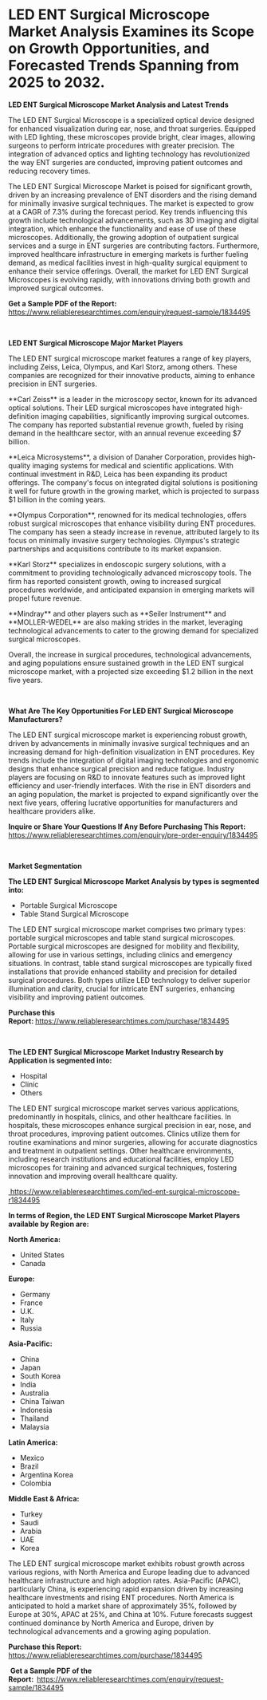 <p><h1>LED ENT Surgical Microscope Market Analysis Examines its Scope on Growth Opportunities, and Forecasted Trends Spanning from 2025 to 2032.</h1></p><p><strong>LED ENT Surgical Microscope Market Analysis and Latest Trends</strong></p>
<p><p>The LED ENT Surgical Microscope is a specialized optical device designed for enhanced visualization during ear, nose, and throat surgeries. Equipped with LED lighting, these microscopes provide bright, clear images, allowing surgeons to perform intricate procedures with greater precision. The integration of advanced optics and lighting technology has revolutionized the way ENT surgeries are conducted, improving patient outcomes and reducing recovery times.</p><p>The LED ENT Surgical Microscope Market is poised for significant growth, driven by an increasing prevalence of ENT disorders and the rising demand for minimally invasive surgical techniques. The market is expected to grow at a CAGR of 7.3% during the forecast period. Key trends influencing this growth include technological advancements, such as 3D imaging and digital integration, which enhance the functionality and ease of use of these microscopes. Additionally, the growing adoption of outpatient surgical services and a surge in ENT surgeries are contributing factors. Furthermore, improved healthcare infrastructure in emerging markets is further fueling demand, as medical facilities invest in high-quality surgical equipment to enhance their service offerings. Overall, the market for LED ENT Surgical Microscopes is evolving rapidly, with innovations driving both growth and improved surgical outcomes.</p></p>
<p><strong>Get a Sample PDF of the Report:&nbsp;</strong> <a href="https://www.reliableresearchtimes.com/enquiry/request-sample/1834495?utm_campaign=3043&utm_medium=2&utm_source=Github&utm_content=ia&utm_term=14042025&utm_id=led-ent-surgical-microscope">https://www.reliableresearchtimes.com/enquiry/request-sample/1834495</a></p>
<p>&nbsp;</p>
<p><strong>LED ENT Surgical Microscope Major Market Players</strong></p>
<p><p>The LED ENT surgical microscope market features a range of key players, including Zeiss, Leica, Olympus, and Karl Storz, among others. These companies are recognized for their innovative products, aiming to enhance precision in ENT surgeries.</p><p>**Carl Zeiss** is a leader in the microscopy sector, known for its advanced optical solutions. Their LED surgical microscopes have integrated high-definition imaging capabilities, significantly improving surgical outcomes. The company has reported substantial revenue growth, fueled by rising demand in the healthcare sector, with an annual revenue exceeding $7 billion.</p><p>**Leica Microsystems**, a division of Danaher Corporation, provides high-quality imaging systems for medical and scientific applications. With continual investment in R&D, Leica has been expanding its product offerings. The company's focus on integrated digital solutions is positioning it well for future growth in the growing market, which is projected to surpass $1 billion in the coming years.</p><p>**Olympus Corporation**, renowned for its medical technologies, offers robust surgical microscopes that enhance visibility during ENT procedures. The company has seen a steady increase in revenue, attributed largely to its focus on minimally invasive surgery technologies. Olympus's strategic partnerships and acquisitions contribute to its market expansion.</p><p>**Karl Storz** specializes in endoscopic surgery solutions, with a commitment to providing technologically advanced microscopy tools. The firm has reported consistent growth, owing to increased surgical procedures worldwide, and anticipated expansion in emerging markets will propel future revenue.</p><p>**Mindray** and other players such as **Seiler Instrument** and **MOLLER-WEDEL** are also making strides in the market, leveraging technological advancements to cater to the growing demand for specialized surgical microscopes.</p><p>Overall, the increase in surgical procedures, technological advancements, and aging populations ensure sustained growth in the LED ENT surgical microscope market, with a projected size exceeding $1.2 billion in the next five years.</p></p>
<p>&nbsp;</p>
<p><strong>What Are The Key Opportunities For LED ENT Surgical Microscope Manufacturers?</strong></p>
<p><p>The LED ENT surgical microscope market is experiencing robust growth, driven by advancements in minimally invasive surgical techniques and an increasing demand for high-definition visualization in ENT procedures. Key trends include the integration of digital imaging technologies and ergonomic designs that enhance surgical precision and reduce fatigue. Industry players are focusing on R&D to innovate features such as improved light efficiency and user-friendly interfaces. With the rise in ENT disorders and an aging population, the market is projected to expand significantly over the next five years, offering lucrative opportunities for manufacturers and healthcare providers alike.</p></p>
<p><strong>Inquire or Share Your Questions If Any Before Purchasing This Report:</strong> <a href="https://www.reliableresearchtimes.com/enquiry/pre-order-enquiry/1834495?utm_campaign=3043&utm_medium=2&utm_source=Github&utm_content=ia&utm_term=14042025&utm_id=led-ent-surgical-microscope">https://www.reliableresearchtimes.com/enquiry/pre-order-enquiry/1834495</a></p>
<p>&nbsp;</p>
<p><strong>Market Segmentation</strong></p>
<p><strong>The LED ENT Surgical Microscope Market Analysis by types is segmented into:</strong></p>
<p><ul><li>Portable Surgical Microscope</li><li>Table Stand Surgical Microscope</li></ul></p>
<p><p>The LED ENT surgical microscope market comprises two primary types: portable surgical microscopes and table stand surgical microscopes. Portable surgical microscopes are designed for mobility and flexibility, allowing for use in various settings, including clinics and emergency situations. In contrast, table stand surgical microscopes are typically fixed installations that provide enhanced stability and precision for detailed surgical procedures. Both types utilize LED technology to deliver superior illumination and clarity, crucial for intricate ENT surgeries, enhancing visibility and improving patient outcomes.</p></p>
<p><strong>Purchase this Report:&nbsp;</strong><a href="https://www.reliableresearchtimes.com/purchase/1834495?utm_campaign=3043&utm_medium=2&utm_source=Github&utm_content=ia&utm_term=14042025&utm_id=led-ent-surgical-microscope">https://www.reliableresearchtimes.com/purchase/1834495</a></p>
<p>&nbsp;</p>
<p><strong>The LED ENT Surgical Microscope Market Industry Research by Application is segmented into:</strong></p>
<p><ul><li>Hospital</li><li>Clinic</li><li>Others</li></ul></p>
<p><p>The LED ENT surgical microscope market serves various applications, predominantly in hospitals, clinics, and other healthcare facilities. In hospitals, these microscopes enhance surgical precision in ear, nose, and throat procedures, improving patient outcomes. Clinics utilize them for routine examinations and minor surgeries, allowing for accurate diagnostics and treatment in outpatient settings. Other healthcare environments, including research institutions and educational facilities, employ LED microscopes for training and advanced surgical techniques, fostering innovation and improving overall healthcare quality.</p></p>
<p><a href="https://www.reliableresearchtimes.com/led-ent-surgical-microscope-r1834495?utm_campaign=3043&utm_medium=2&utm_source=Github&utm_content=ia&utm_term=14042025&utm_id=led-ent-surgical-microscope">&nbsp;https://www.reliableresearchtimes.com/led-ent-surgical-microscope-r1834495</a></p>
<p><strong>In terms of Region, the LED ENT Surgical Microscope Market Players available by Region are:</strong></p>
<p>
    <p> <strong> North America: </strong>
        <ul>
            <li>United States</li>
            <li>Canada</li>
        </ul>
        </p> 
    <p> <strong> Europe: </strong>
        <ul>
            <li>Germany</li>
            <li>France</li>
            <li>U.K.</li>
            <li>Italy</li>
            <li>Russia</li>
        </ul>
        </p> 
    <p> <strong> Asia-Pacific: </strong>
        <ul>
            <li>China</li>
            <li>Japan</li>
            <li>South Korea</li>
            <li>India</li>
            <li>Australia</li>
            <li>China Taiwan</li>
            <li>Indonesia</li>
            <li>Thailand</li>
            <li>Malaysia</li>
        </ul>
        </p> 
    <p> <strong> Latin America: </strong>
        <ul>
            <li>Mexico</li>
            <li>Brazil</li>
            <li>Argentina Korea</li>
            <li>Colombia</li>
        </ul>
        </p> 
    <p> <strong> Middle East & Africa: </strong>
        <ul>
            <li>Turkey</li>
            <li>Saudi</li>
            <li>Arabia</li>
            <li>UAE</li>
            <li>Korea</li>
        </ul>
    </p>
    </p>
<p><p>The LED ENT surgical microscope market exhibits robust growth across various regions, with North America and Europe leading due to advanced healthcare infrastructure and high adoption rates. Asia-Pacific (APAC), particularly China, is experiencing rapid expansion driven by increasing healthcare investments and rising ENT procedures. North America is anticipated to hold a market share of approximately 35%, followed by Europe at 30%, APAC at 25%, and China at 10%. Future forecasts suggest continued dominance by North America and Europe, driven by technological advancements and a growing aging population.</p></p>
<p><strong>Purchase this Report: </strong><a href="https://www.reliableresearchtimes.com/purchase/1834495?utm_campaign=3043&utm_medium=2&utm_source=Github&utm_content=ia&utm_term=14042025&utm_id=led-ent-surgical-microscope">https://www.reliableresearchtimes.com/purchase/1834495</a></p>
<p>&nbsp;<strong>Get a Sample PDF of the Report:&nbsp;&nbsp;</strong><a href="https://www.reliableresearchtimes.com/enquiry/request-sample/1834495?utm_campaign=3043&utm_medium=2&utm_source=Github&utm_content=ia&utm_term=14042025&utm_id=led-ent-surgical-microscope">https://www.reliableresearchtimes.com/enquiry/request-sample/1834495</a></p>
<p><strong></strong></p>
<p><p></p><p></p><p></p></p>